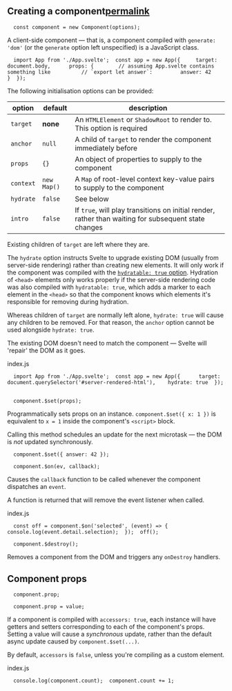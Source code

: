## Creating a component[permalink](https://svelte.dev/docs/client-side-component-api#creating-a-component)

`   const component = new Component(options);   `

A client-side component — that is, a component compiled with `generate: 'dom'` (or the `generate` option left unspecified) is a JavaScript class.

``   import App from './App.svelte';  const app = new App({  	target: document.body,  	props: {  		// assuming App.svelte contains something like  		// `export let answer`:  		answer: 42  	}  });   ``

The following initialisation options can be provided:

|option|default|description|
|---|---|---|
|`target`|**none**|An `HTMLElement` or `ShadowRoot` to render to. This option is required|
|`anchor`|`null`|A child of `target` to render the component immediately before|
|`props`|`{}`|An object of properties to supply to the component|
|`context`|`new Map()`|A `Map` of root-level context key-value pairs to supply to the component|
|`hydrate`|`false`|See below|
|`intro`|`false`|If `true`, will play transitions on initial render, rather than waiting for subsequent state changes|

Existing children of `target` are left where they are.

The `hydrate` option instructs Svelte to upgrade existing DOM (usually from server-side rendering) rather than creating new elements. It will only work if the component was compiled with the [`hydratable: true` option](https://svelte.dev/docs/svelte-compiler#compile). Hydration of `<head>` elements only works properly if the server-side rendering code was also compiled with `hydratable: true`, which adds a marker to each element in the `<head>` so that the component knows which elements it's responsible for removing during hydration.

Whereas children of `target` are normally left alone, `hydrate: true` will cause any children to be removed. For that reason, the `anchor` option cannot be used alongside `hydrate: true`.

The existing DOM doesn't need to match the component — Svelte will 'repair' the DOM as it goes.

index.js

`   import App from './App.svelte';  const app = new App({  	target: document.querySelector('#server-rendered-html'),  	hydrate: true  });   `

## 
`   component.$set(props);   `

Programmatically sets props on an instance. `component.$set({ x: 1 })` is equivalent to `x = 1` inside the component's `<script>` block.

Calling this method schedules an update for the next microtask — the DOM is _not_ updated synchronously.

`   component.$set({ answer: 42 });   `

`   component.$on(ev, callback);   `

Causes the `callback` function to be called whenever the component dispatches an `event`.

A function is returned that will remove the event listener when called.

index.js

`   const off = component.$on('selected', (event) => {  	console.log(event.detail.selection);  });  off();   `

`   component.$destroy();   `

Removes a component from the DOM and triggers any `onDestroy` handlers.

## Component props

`   component.prop;   `

`   component.prop = value;   `

If a component is compiled with `accessors: true`, each instance will have getters and setters corresponding to each of the component's props. Setting a value will cause a _synchronous_ update, rather than the default async update caused by `component.$set(...)`.

By default, `accessors` is `false`, unless you're compiling as a custom element.

index.js

`   console.log(component.count);  component.count += 1;   `